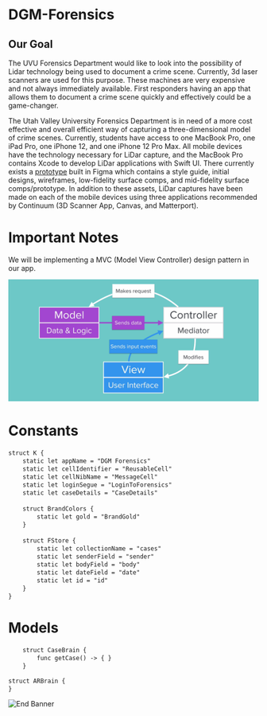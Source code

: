 # DGM-Forensics

## Our Goal

The UVU Forensics Department would like to look into the possibility of Lidar technology being used to document a crime scene. Currently, 3d laser scanners are used for this purpose. These machines are very expensive and not always immediately available. First responders having an app that allows them to document a crime scene quickly and effectively could be a game-changer.

The Utah Valley University Forensics Department is in need of a more cost effective and overall efficient way of capturing a three-dimensional model of crime scenes. Currently, students have access to one MacBook Pro, one iPad Pro, one iPhone 12, and one iPhone 12 Pro Max. All mobile devices have the technology necessary for LiDar capture, and the MacBook Pro contains Xcode to develop LiDar applications with Swift UI. There currently exists a [prototype](https://www.figma.com/file/Bz728RX2a5lp9skQ6t4L7f/Forensics-App-Lidar_Jordan-Taylor_Spencer-Wright?node-id=0%3A1) built in Figma which contains a style guide, initial designs, wireframes, low-fidelity surface comps, and mid-fidelity surface comps/prototype. In addition to these assets, LiDar captures have been made on each of the mobile devices using three applications recommended by Continuum (3D Scanner App, Canvas, and Matterport).

# Important Notes

We will be implementing a MVC (Model View Controller) design pattern in our app.

![MVC](Documentation/MVC.png)


# Constants

```
struct K {
    static let appName = "DGM Forensics"
    static let cellIdentifier = "ReusableCell"
    static let cellNibName = "MessageCell"
    static let loginSegue = "LoginToForensics"
    static let caseDetails = "CaseDetails"
    
    struct BrandColors {
        static let gold = "BrandGold"
    }
    
    struct FStore {
        static let collectionName = "cases"
        static let senderField = "sender"
        static let bodyField = "body"
        static let dateField = "date"
        static let id = "id"
    }
}

```


# Models


```
    struct CaseBrain {
        func getCase() -> { }
    }
```


```
struct ARBrain {
}

```

![End Banner](Documentation/readme-end-banner.png)
